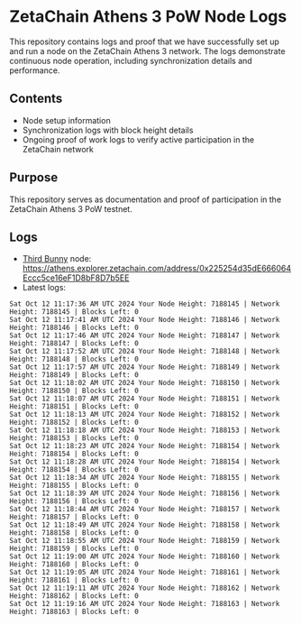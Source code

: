 # ZetaChain Athens 3 PoW Node Logs
This repository contains logs and proof that we have successfully set up and run a node on the ZetaChain Athens 3 network. The logs demonstrate continuous node operation, including synchronization details and performance.

## Contents
- Node setup information
- Synchronization logs with block height details
- Ongoing proof of work logs to verify active participation in the ZetaChain network

## Purpose
This repository serves as documentation and proof of participation in the ZetaChain Athens 3 PoW testnet.

## Logs

- [Third Bunny](https://thirdbunny.xyz/) node: https://athens.explorer.zetachain.com/address/0x225254d35dE666064Eccc5ce16eF1D8bF8D7b5EE
- Latest logs:
```
Sat Oct 12 11:17:36 AM UTC 2024 Your Node Height: 7188145 | Network Height: 7188145 | Blocks Left: 0
Sat Oct 12 11:17:41 AM UTC 2024 Your Node Height: 7188146 | Network Height: 7188146 | Blocks Left: 0
Sat Oct 12 11:17:46 AM UTC 2024 Your Node Height: 7188147 | Network Height: 7188147 | Blocks Left: 0
Sat Oct 12 11:17:52 AM UTC 2024 Your Node Height: 7188148 | Network Height: 7188148 | Blocks Left: 0
Sat Oct 12 11:17:57 AM UTC 2024 Your Node Height: 7188149 | Network Height: 7188149 | Blocks Left: 0
Sat Oct 12 11:18:02 AM UTC 2024 Your Node Height: 7188150 | Network Height: 7188150 | Blocks Left: 0
Sat Oct 12 11:18:07 AM UTC 2024 Your Node Height: 7188151 | Network Height: 7188151 | Blocks Left: 0
Sat Oct 12 11:18:13 AM UTC 2024 Your Node Height: 7188152 | Network Height: 7188152 | Blocks Left: 0
Sat Oct 12 11:18:18 AM UTC 2024 Your Node Height: 7188153 | Network Height: 7188153 | Blocks Left: 0
Sat Oct 12 11:18:23 AM UTC 2024 Your Node Height: 7188154 | Network Height: 7188154 | Blocks Left: 0
Sat Oct 12 11:18:28 AM UTC 2024 Your Node Height: 7188154 | Network Height: 7188154 | Blocks Left: 0
Sat Oct 12 11:18:34 AM UTC 2024 Your Node Height: 7188155 | Network Height: 7188155 | Blocks Left: 0
Sat Oct 12 11:18:39 AM UTC 2024 Your Node Height: 7188156 | Network Height: 7188156 | Blocks Left: 0
Sat Oct 12 11:18:44 AM UTC 2024 Your Node Height: 7188157 | Network Height: 7188157 | Blocks Left: 0
Sat Oct 12 11:18:49 AM UTC 2024 Your Node Height: 7188158 | Network Height: 7188158 | Blocks Left: 0
Sat Oct 12 11:18:55 AM UTC 2024 Your Node Height: 7188159 | Network Height: 7188159 | Blocks Left: 0
Sat Oct 12 11:19:00 AM UTC 2024 Your Node Height: 7188160 | Network Height: 7188160 | Blocks Left: 0
Sat Oct 12 11:19:05 AM UTC 2024 Your Node Height: 7188161 | Network Height: 7188161 | Blocks Left: 0
Sat Oct 12 11:19:11 AM UTC 2024 Your Node Height: 7188162 | Network Height: 7188162 | Blocks Left: 0
Sat Oct 12 11:19:16 AM UTC 2024 Your Node Height: 7188163 | Network Height: 7188163 | Blocks Left: 0
```
